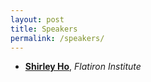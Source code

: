 ```yaml
---
layout: post
title: Speakers
permalink: /speakers/
---
```


- [**Shirley Ho**](https://www.cmu.edu/physics/people/faculty/ho.html), *Flatiron Institute*

